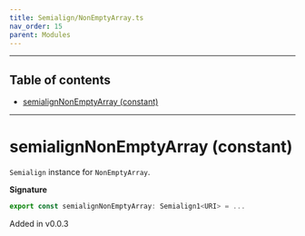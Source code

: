 ```yaml
---
title: Semialign/NonEmptyArray.ts
nav_order: 15
parent: Modules
---
```


---

<h2 class="text-delta">Table of contents</h2>

- [semialignNonEmptyArray (constant)](#semialignnonemptyarray-constant)

---

# semialignNonEmptyArray (constant)

`Semialign` instance for `NonEmptyArray`.

**Signature**

```ts
export const semialignNonEmptyArray: Semialign1<URI> = ...
```

Added in v0.0.3
